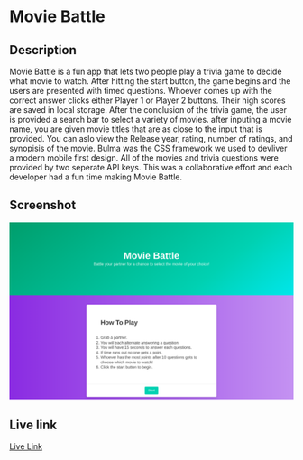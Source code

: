 # Movie Battle

## Description

Movie Battle is a fun app that lets two people play a trivia game to decide what movie to watch. After hitting the start button, the game begins and the users are presented with timed questions. Whoever comes up with the correct answer clicks either Player 1 or Player 2 buttons. Their high scores are saved in local storage. After the conclusion of the trivia game, the user is provided a search bar to select a variety of movies. after inputing a movie name, you are given movie titles that are as close to the input that is provided. You can aslo view the Release year, rating, number of ratings, and synopisis of the movie. Bulma was the CSS framework we used to devliver a modern mobile first design. All of the movies and trivia questions were provided by two seperate API keys. This was a collaborative effort and each developer had a fun time making Movie Battle.

## Screenshot

![computer](./assets/Pictures/README-Pic.png)

## Live link

[Live Link](https://kelseyra.github.io/movie-battle/)
